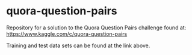 # quora-question-pairs
Repository for a solution to the Quora Question Pairs challenge found at: https://www.kaggle.com/c/quora-question-pairs

Training and test data sets can be found at the link above. 
